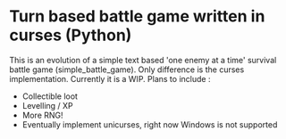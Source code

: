 # Turn based battle game written in curses (Python)

This is an evolution of a simple text based 'one enemy at a time' survival battle game (simple_battle_game). Only difference is the curses implementation.
Currently it is a WIP.
Plans to include : 
- Collectible loot
- Levelling / XP
- More RNG!
- Eventually implement unicurses, right now Windows is not supported

